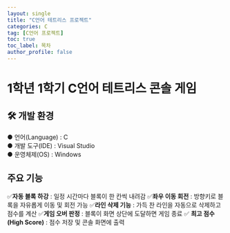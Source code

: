 ```yaml
---
layout: single
title: "C언어 테트리스 프로젝트"
categories: C
tag: [C언어 프로젝트]
toc: true
toc_label: 목차
author_profile: false
---
```


# 1학년 1학기 C언어 테트리스 콘솔 게임 

## 🛠 개발 환경 
● 언어(Language) : C
<br/>● 개발 도구(IDE) : Visual Studio
<br/>● 운영체제(OS) : Windows

## 주요 기능
✅**자동 블록 하강** : 일정 시간마다 블록이 한 칸씩 내려감 
✅**좌우 이동 회전** : 방향키로 블록을 자유롭게 이동 및 회전 가능
✅**라인 삭제 기능** : 가득 찬 라인을 자동으로 삭제하고 점수를 계산
✅**게임 오버 판정** : 블록이 화면 상단에 도달하면 게임 종료
✅ **최고 점수(High Score)** : 점수 저장 및 콘솔 화면에 출력





